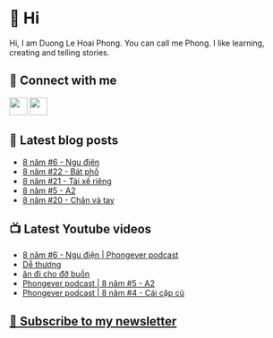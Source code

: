 # 👋 Hi

Hi, I am Duong Le Hoai Phong. You can call me Phong. I like learning, creating and telling stories.

## 🔗 Connect with me
[<img height="32" width="32" src="https://cdn.jsdelivr.net/npm/simple-icons@v3/icons/youtube.svg" />](https://www.youtube.com/channel/UCXykqt3V2-9bYXKWZRcH0rA)
[<img height="32" width="32" src="https://cdn.jsdelivr.net/npm/simple-icons@v3/icons/instagram.svg" />](https://www.instagram.com/phongever)

## 📝 Latest blog posts

<!-- BLOG-POST-LIST:START -->
- [8 năm #6 - Ngu điện](https://phongever.substack.com/p/8-nam-6-ngu-ien)
- [8 năm #22 - Bát phố](https://phongever.substack.com/p/8-nam-22-bat-pho)
- [8 năm #21 - Tài xế riêng](https://phongever.substack.com/p/8-nam-21-tai-xe-rieng)
- [8 năm #5 - A2](https://phongever.substack.com/p/8-nam-5-a2)
- [8 năm #20 - Chân và tay](https://phongever.substack.com/p/8-nam-20-chan-va-tay)
<!-- BLOG-POST-LIST:END -->

## 📺 Latest Youtube videos

<!-- YOUTUBE-VIDEO-LIST:START -->
- [8 năm #6 - Ngu điện | Phongever podcast](https://www.youtube.com/watch?v=n3ofkD9VvsU)
- [Dễ thương](https://www.youtube.com/watch?v=4FDZTYv-_VY)
- [ăn đi cho đỡ buồn](https://www.youtube.com/watch?v=SPRHc1INk7E)
- [Phongever podcast | 8 năm #5 - A2](https://www.youtube.com/watch?v=xQCpcK6puU8)
- [Phongever podcast | 8 năm #4 - Cái cặp cũ](https://www.youtube.com/watch?v=yZ1aCUWihBA)
<!-- YOUTUBE-VIDEO-LIST:END -->

## [💌 Subscribe to my newsletter](https://phongever.substack.com/)
